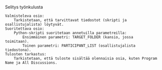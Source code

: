 Selitys työnkulusta

    Valmisteleva osio:
        Tarkistetaan, että tarvittavat tiedostot (skripti ja osallistujalista) löytyvät.
    Suoritettava osio:
        Python-skripti suoritetaan annetuilla parametreilla:
            Ensimmäinen parametri: TARGET_FOLDER (kansio, jossa toimitaan).
            Toinen parametri: PARTICIPANT_LIST (osallistujalista tiedostona).
    Tulosten tarkastus:
        Tarkistetaan, että tuloste sisältää olennaisia osia, kuten Program Name ja All Discussions.